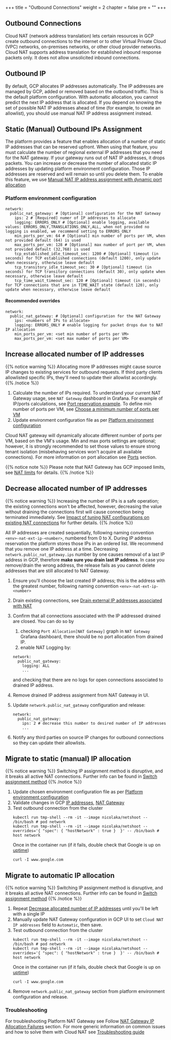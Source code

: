 +++
title = "Outbound Connections"
weight = 2
chapter = false
pre = ""
+++

## Outbound Connections

Cloud NAT (network address translation) lets certain resources in GCP create outbound connections to the
internet or to other Virtual Private Cloud (VPC) networks, on-premises networks, or other cloud provider networks. Cloud
NAT supports address translation for established inbound response packets only. It does not allow unsolicited inbound
connections.

## Outbound IP

By default, GCP allocates IP addresses automatically. The IP addresses are managed by GCP, added or removed based on the
outbound traffic. This is the default platform configuration. With automatic allocation, you cannot predict the next IP
address that is allocated. If you depend on knowing the set of possible NAT IP addresses ahead of time (for example, to
create an allowlist), you should use manual NAT IP address assignment instead.

## Static (Manual) Outbound IPs Assignment

The platform provides a feature that enables allocation of a number of static IP addresses that can be reserved upfront.
When using that feature, you must calculate the number of regional external IP addresses that you need for the
NAT gateway. If your gateway runs out of NAT IP addresses, it drops packets. You can increase or decrease the
number of allocated static IP addresses by updating platform environment configuration. Those IP addresses are reserved
and will remain so until you delete them. To enable this feature, we
use [Manual NAT IP address assignment with dynamic port allocation](https://cloud.google.com/nat/docs/ports-and-addresses#addresses)

### Platform environment configuration

```
network:
  public_nat_gateway: # [Optional] configuration for the NAT Gateway
    ips: 2 # [Required] numer of IP addresses to allocate
    logging: ERRORS_ONLY # [Optional] enable logging, available values: ERRORS_ONLY,TRANSLATIONS_ONLY,ALL, when not provided no logging is enabled, we recommend setting to ERRORS_ONLY
    min_ports_per_vm: 64 # [Optional] min number of ports per VM, when not provided default (64) is used
    max_ports_per_vm: 128 # [Optional] max number of port per VM, when not provided default (32,768) is used
    tcp_established_idle_timeout_sec: 1200 # [Optional] timeout (in seconds) for TCP established connections (default 1200), only update when necessary, otherwise leave default
    tcp_transitory_idle_timeout_sec: 30 # [Optional] timeout (in seconds) for TCP transitory connections (default 30), only update when necessary, otherwise leave default
    tcp_time_wait_timeout_sec: 120 # [Optional] timeout (in seconds) for TCP connections that are in TIME_WAIT state (default 120), only update when necessary, otherwise leave default
```

#### Recommended overrides

```
network:
  public_nat_gateway: # [Optional] configuration for the NAT Gateway
    ips: <numbers of IPs to allocate>
    logging: ERRORS_ONLY # enable logging for packet drops due to NAT IP allocation
    min_ports_per_vm: <set min number of ports per VM>
    max_ports_per_vm: <set max number of ports per VM>
```

## Increase allocated number of IP addresses

{{% notice warning %}}
Allocating more IP addresses might cause source IP changes to existing services for outbound requests. If third party
clients allowlisted specific IPs, they'll need to update their allowlist accordingly.
{{% /notice %}}

1. Calculate the number of IPs required. To understand your current NAT Gateway usage,
   see `NAT Gateway` dashboard in Grafana.
   For example of IP/ports calculations,
   see [Port reservation example](https://cloud.google.com/nat/docs/ports-and-addresses#port-reservation-examples). To
   define min number of ports per VM,
   see [Choose a minimum number of ports per VM](https://cloud.google.com/nat/docs/tune-nat-configuration#choose-minimum)
2. Update environment configuration file as
   per [Platform environment configuration](#platform-environment-configuration)

Cloud NAT gateway will dynamically allocate different number of ports per VM, based on the VM's usage. Min and max
ports settings are optional; however, it is strongly recommended to set those values to ensure strong tenant
isolation (misbehaving services won't acquire all available connections). For more information on port allocation
see [Ports](https://cloud.google.com/nat/docs/ports-and-addresses#ports) section.

{{% notice note %}}
Please note that NAT Gateway has GCP imposed limits, see [NAT limits](https://cloud.google.com/nat/quota#limits) for
details.
{{% /notice %}}

## Decrease allocated number of IP addresses

{{% notice warning %}}
Increasing the number of IPs is a safe operation; the existing connections won't be affected, however, decreasing the
value without draining the connections first will cause connection being terminated immediately.
See [Impact of tuning NAT configurations on existing NAT connections](https://cloud.google.com/nat/docs/tune-nat-configuration#impact-nat-tuning-existing-conns)
for further details.
{{% /notice %}}

All IP addresses are created sequentially, following naming convention `<env>-nat-ext-ip-<number>`, numbered from 0 to
X. During IP address reservation the platform stores those IPs in an ordered list. We recommend that you remove one IP
address at a time. Decreasing `network.public_nat_gateway.ips` number by one causes removal of a last IP address in GCP,
therefore **make sure you drain last IP address**. In case you remove/drain the wrong address, the release fails as you
cannot delete addresses that are still allocated to NAT Gateway.

1. Ensure you'll choose the last created IP address; this is the address with the greatest number, following naming
   convention `<env>-nat-ext-ip-<number>`
2. Drain existing connections,
   see [Drain external IP addresses associated with NAT](https://cloud.google.com/nat/docs/set-up-manage-network-address-translation#draining)
3. Confirm that all connections associated with the IP addressed drained are closed. You can do so by
    1. checking `Port Allocation[NAT Gateway]` graph
       in `NAT Gateway` Grafana dashboard, there should be no port allocation from drained IP.
    2. enable NAT Logging by:
   ```
   network:
     public_nat_gateway:
       logging: ALL
       ...
   ```
   and checking that there are no logs for open connections associated to drained IP address.
4. Remove drained IP address assignment from NAT Gateway in UI.
5. Update `network.public_nat_gateway` configuration and release:

   ```
   network:
     public_nat_gateway:
       ips: 2 # decrease this number to desired number of IP addresses
       ...
   ```
6. Notify any third parties on source IP changes for outbound connections so they can update their allowlists.

## Migrate to static (manual) IP allocation

{{% notice warning %}}
Switching IP assignment method is disruptive, and it breaks all active NAT connections. Further info can be found
in [Switch assignment method](https://cloud.google.com/nat/docs/ports-and-addresses#switching-nat-ip-method)
{{% /notice %}}

1. Update chosen environment configuration file as
   per [Platform environment configuration](#platform-environment-configuration)
2. Validate changes in
   GCP [IP addresses](https://console.cloud.google.com/networking/addresses/list), [NAT Gateway](https://console.cloud.google.com/net-services/nat/list)
3. Test outbound connection from the cluster
   ```
   kubectl run tmp-shell --rm -it --image nicolaka/netshoot -- /bin/bash # pod network
   kubectl run tmp-shell --rm -it --image nicolaka/netshoot --overrides='{ "spec": { "hostNetwork" : true }  }' -- /bin/bash # host network
   ```
   Once in the container run (if it fails, double check that Google is up
   on [uptime](https://uptime.com/upstatus/google.co.uk?start=20240821&end=20240821))
   ```
   curl -I www.google.com
   ```

## Migrate to automatic IP allocation

{{% notice warning %}}
Switching IP assignment method is disruptive, and it breaks all active NAT connections. Further info can be found
in [Switch assignment method](https://cloud.google.com/nat/docs/ports-and-addresses#switching-nat-ip-method)
{{% /notice %}}

1. Repeat [Decrease allocated number of IP addresses](#decrease-allocated-number-of-ip-addresses) until you'll be left
   with a single IP
2. Manually update NAT Gateway configuration in GCP UI to set `Cloud NAT IP addresses` field to `Automatic`, then save.
3. Test outbound connection from the cluster
   ```
   kubectl run tmp-shell --rm -it --image nicolaka/netshoot -- /bin/bash # pod network
   kubectl run tmp-shell --rm -it --image nicolaka/netshoot --overrides='{ "spec": { "hostNetwork" : true }  }' -- /bin/bash # host network
   ```
   Once in the container run (if it fails, double check that Google is up
   on [uptime](https://uptime.com/upstatus/google.co.uk?start=20240821&end=20240821))
   ```
   curl -I www.google.com
   ```
4. Remove `network.public_nat_gateway` section from platform environment configuration and release.

### Troubleshooting

For troubleshooting Platform NAT Gateway see
Follow [NAT Gateway IP Allocation Failures](../troubleshooting#nat-gateway-ip-allocation-failures) section.
For more generic information on common issues and how to solve them with Cloud NAT
see [Troubleshooting guide](https://cloud.google.com/nat/docs/troubleshooting)
